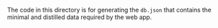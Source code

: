 The code in this directory is for generating the `db.json` 
that contains the minimal and distilled data required by the web app.
